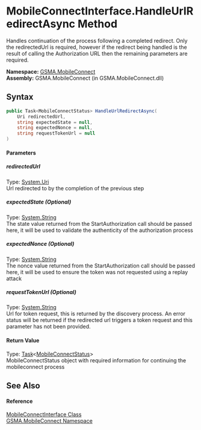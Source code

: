MobileConnectInterface.HandleUrlRedirectAsync Method
====================================================
Handles continuation of the process following a completed redirect. Only the redirectedUrl is required, however if the redirect being handled is the result of calling the Authorization URL then the remaining parameters are required.

**Namespace:** [GSMA.MobileConnect][1]  
**Assembly:** GSMA.MobileConnect (in GSMA.MobileConnect.dll)

Syntax
------

```csharp
public Task<MobileConnectStatus> HandleUrlRedirectAsync(
	Uri redirectedUrl,
	string expectedState = null,
	string expectedNonce = null,
	string requestTokenUrl = null
)
```

#### Parameters

##### *redirectedUrl*
Type: [System.Uri][2]  
Url redirected to by the completion of the previous step

##### *expectedState* (Optional)
Type: [System.String][3]  
The state value returned from the StartAuthorization call should be passed here, it will be used to validate the authenticity of the authorization process

##### *expectedNonce* (Optional)
Type: [System.String][3]  
The nonce value returned from the StartAuthorization call should be passed here, it will be used to ensure the token was not requested using a replay attack

##### *requestTokenUrl* (Optional)
Type: [System.String][3]  
Url for token request, this is returned by the discovery process. An error status will be returned if the redirected url triggers a token request and this parameter has not been provided.

#### Return Value
Type: [Task][4]&lt;[MobileConnectStatus][5]>  
MobileConnectStatus object with required information for continuing the mobileconnect process

See Also
--------

#### Reference
[MobileConnectInterface Class][6]  
[GSMA.MobileConnect Namespace][1]  

[1]: ../README.md
[2]: http://msdn.microsoft.com/en-us/library/txt7706a
[3]: http://msdn.microsoft.com/en-us/library/s1wwdcbf
[4]: http://msdn.microsoft.com/en-us/library/dd321424
[5]: ../MobileConnectStatus/README.md
[6]: README.md
[7]: ../../_icons/Help.png
